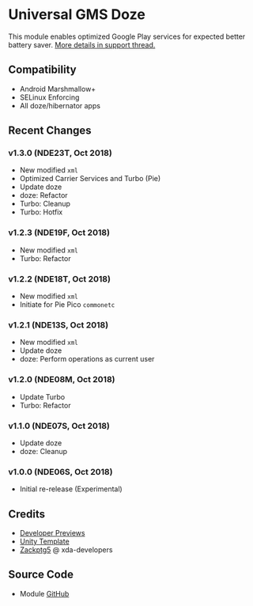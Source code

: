 # Universal GMS Doze
This module enables optimized Google Play services for expected better battery saver. [More details in support thread.](https://forum.xda-developers.com/apps/magisk/module-universal-gms-doze-t3853710)

## Compatibility
- Android Marshmallow+
- SELinux Enforcing
- All doze/hibernator apps

## Recent Changes
### v1.3.0 (NDE23T, Oct 2018)
- New modified `xml`
- Optimized Carrier Services and Turbo (Pie)
- Update doze
- doze: Refactor
- Turbo: Cleanup
- Turbo: Hotfix

### v1.2.3 (NDE19F, Oct 2018)
- New modified `xml`
- Turbo: Refactor

### v1.2.2 (NDE18T, Oct 2018)
- New modified `xml`
- Initiate for Pie Pico `commonetc`

### v1.2.1 (NDE13S, Oct 2018)
- New modified `xml`
- Update doze
- doze: Perform operations as current user

### v1.2.0 (NDE08M, Oct 2018)
- Update Turbo
- Turbo: Refactor

### v1.1.0 (NDE07S, Oct 2018)
- Update doze
- doze: Cleanup

### v1.0.0 (NDE06S, Oct 2018)
- Initial re-release (Experimental)

## Credits
- [Developer Previews](https://developer.android.com/topic/performance/power/)
- [Unity Template](https://github.com/Zackptg5/Unity)
- [Zackptg5](https://forum.xda-developers.com/member.php?u=6037748) @ xda-developers

## Source Code
- Module [GitHub](https://github.com/gloeyisk/UniversalGMSDoze)
